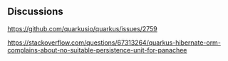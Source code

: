 

## Discussions

https://github.com/quarkusio/quarkus/issues/2759

https://stackoverflow.com/questions/67313264/quarkus-hibernate-orm-complains-about-no-suitable-persistence-unit-for-panachee

